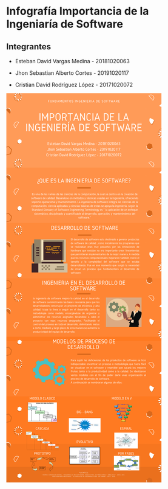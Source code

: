 # Infografía Importancia de la Ingeniaría de Software

## Integrantes

  - Esteban David Vargas Medina - 20181020063

  - Jhon Sebastian Alberto Cortes - 20191020117

  - Cristian David Rodríguez López - 20171020072  

![Infografía mportancia de la Ingeniaría de Software](https://github.com/cristianrodriguez05/Infografia-Ingenieria-de-software-FIs/blob/main/La%20importancia%20de%20la%20ingenieria%20de%20software.png)
